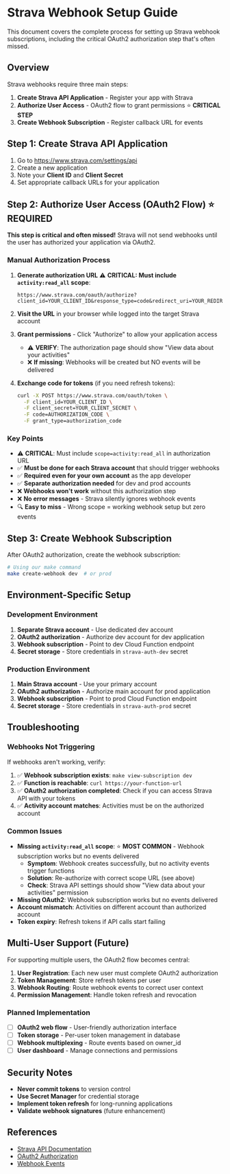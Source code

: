 # Strava Webhook Setup Guide

This document covers the complete process for setting up Strava webhook subscriptions, including the critical OAuth2 authorization step that's often missed.

## Overview

Strava webhooks require three main steps:
1. **Create Strava API Application** - Register your app with Strava
2. **Authorize User Access** - OAuth2 flow to grant permissions ⭐ **CRITICAL STEP**
3. **Create Webhook Subscription** - Register callback URL for events

## Step 1: Create Strava API Application

1. Go to https://www.strava.com/settings/api
2. Create a new application
3. Note your **Client ID** and **Client Secret**
4. Set appropriate callback URLs for your application

## Step 2: Authorize User Access (OAuth2 Flow) ⭐ **REQUIRED**

**This step is critical and often missed!** Strava will not send webhooks until the user has authorized your application via OAuth2.

### Manual Authorization Process

1. **Generate authorization URL** ⚠️ **CRITICAL: Must include `activity:read_all` scope**:
   ```
   https://www.strava.com/oauth/authorize?client_id=YOUR_CLIENT_ID&response_type=code&redirect_uri=YOUR_REDIRECT_URI&approval_prompt=force&scope=activity:read_all
   ```

2. **Visit the URL** in your browser while logged into the target Strava account

3. **Grant permissions** - Click "Authorize" to allow your application access
   - ⚠️ **VERIFY**: The authorization page should show "View data about your activities"
   - ❌ **If missing**: Webhooks will be created but NO events will be delivered

4. **Exchange code for tokens** (if you need refresh tokens):
   ```bash
   curl -X POST https://www.strava.com/oauth/token \
     -F client_id=YOUR_CLIENT_ID \
     -F client_secret=YOUR_CLIENT_SECRET \
     -F code=AUTHORIZATION_CODE \
     -F grant_type=authorization_code
   ```

### Key Points

- ⚠️ **CRITICAL**: Must include `scope=activity:read_all` in authorization URL
- ✅ **Must be done for each Strava account** that should trigger webhooks
- ✅ **Required even for your own account** as the app developer
- ✅ **Separate authorization needed** for dev and prod accounts
- ❌ **Webhooks won't work** without this authorization step
- ❌ **No error messages** - Strava silently ignores webhook events
- 🔍 **Easy to miss** - Wrong scope = working webhook setup but zero events

## Step 3: Create Webhook Subscription

After OAuth2 authorization, create the webhook subscription:

```bash
# Using our make command
make create-webhook dev  # or prod
```

## Environment-Specific Setup

### Development Environment
1. **Separate Strava account** - Use dedicated dev account
2. **OAuth2 authorization** - Authorize dev account for dev application
3. **Webhook subscription** - Point to dev Cloud Function endpoint
4. **Secret storage** - Store credentials in `strava-auth-dev` secret

### Production Environment
1. **Main Strava account** - Use your primary account
2. **OAuth2 authorization** - Authorize main account for prod application
3. **Webhook subscription** - Point to prod Cloud Function endpoint
4. **Secret storage** - Store credentials in `strava-auth-prod` secret

## Troubleshooting

### Webhooks Not Triggering

If webhooks aren't working, verify:

1. ✅ **Webhook subscription exists**: `make view-subscription dev`
2. ✅ **Function is reachable**: `curl https://your-function-url`
3. ✅ **OAuth2 authorization completed**: Check if you can access Strava API with your tokens
4. ✅ **Activity account matches**: Activities must be on the authorized account

### Common Issues

- **Missing `activity:read_all` scope**: ⭐ **MOST COMMON** - Webhook subscription works but no events delivered
  - **Symptom**: Webhook creates successfully, but no activity events trigger functions
  - **Solution**: Re-authorize with correct scope URL (see above)
  - **Check**: Strava API settings should show "View data about your activities" permission
- **Missing OAuth2**: Webhook subscription works but no events delivered
- **Account mismatch**: Activities on different account than authorized account
- **Token expiry**: Refresh tokens if API calls start failing

## Multi-User Support (Future)

For supporting multiple users, the OAuth2 flow becomes central:

1. **User Registration**: Each new user must complete OAuth2 authorization
2. **Token Management**: Store refresh tokens per user
3. **Webhook Routing**: Route webhook events to correct user context
4. **Permission Management**: Handle token refresh and revocation

### Planned Implementation

- [ ] **OAuth2 web flow** - User-friendly authorization interface
- [ ] **Token storage** - Per-user token management in database
- [ ] **Webhook multiplexing** - Route events based on owner_id
- [ ] **User dashboard** - Manage connections and permissions

## Security Notes

- **Never commit tokens** to version control
- **Use Secret Manager** for credential storage
- **Implement token refresh** for long-running applications
- **Validate webhook signatures** (future enhancement)

## References

- [Strava API Documentation](https://developers.strava.com/docs/)
- [OAuth2 Authorization](https://developers.strava.com/docs/authentication/)
- [Webhook Events](https://developers.strava.com/docs/webhooks/)
